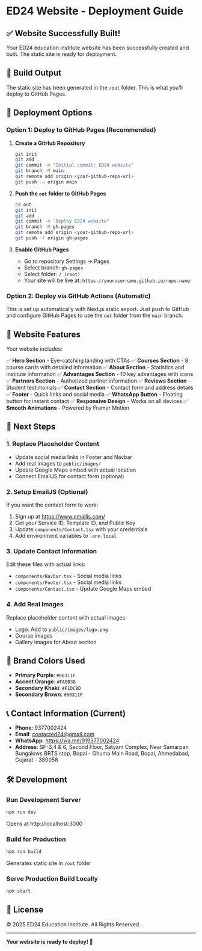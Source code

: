 # ED24 Website - Deployment Guide

## ✅ Website Successfully Built!

Your ED24 education institute website has been successfully created and built. The static site is ready for deployment.

## 📁 Build Output

The static site has been generated in the `/out` folder. This is what you'll deploy to GitHub Pages.

## 🚀 Deployment Options

### Option 1: Deploy to GitHub Pages (Recommended)

1. **Create a GitHub Repository**
   ```bash
   git init
   git add .
   git commit -m "Initial commit: ED24 website"
   git branch -M main
   git remote add origin <your-github-repo-url>
   git push -u origin main
   ```

2. **Push the `out` folder to GitHub Pages**
   ```bash
   cd out
   git init
   git add .
   git commit -m "Deploy ED24 website"
   git branch -M gh-pages
   git remote add origin <your-github-repo-url>
   git push -f origin gh-pages
   ```

3. **Enable GitHub Pages**
   - Go to repository Settings → Pages
   - Select branch: `gh-pages`
   - Select folder: `/ (root)`
   - Your site will be live at: `https://yourusername.github.io/repo-name`

### Option 2: Deploy via GitHub Actions (Automatic)

This is set up automatically with Next.js static export. Just push to GitHub and configure GitHub Pages to use the `out` folder from the `main` branch.

## 🎨 Website Features

Your website includes:

✅ **Hero Section** - Eye-catching landing with CTAs
✅ **Courses Section** - 8 course cards with detailed information
✅ **About Section** - Statistics and institute information
✅ **Advantages Section** - 10 key advantages with icons
✅ **Partners Section** - Authorized partner information
✅ **Reviews Section** - Student testimonials
✅ **Contact Section** - Contact form and address details
✅ **Footer** - Quick links and social media
✅ **WhatsApp Button** - Floating button for instant contact
✅ **Responsive Design** - Works on all devices
✅ **Smooth Animations** - Powered by Framer Motion

## 📝 Next Steps

### 1. Replace Placeholder Content

- Update social media links in Footer and Navbar
- Add real images to `public/images/`
- Update Google Maps embed with actual location
- Connect EmailJS for contact form (optional)

### 2. Setup EmailJS (Optional)

If you want the contact form to work:

1. Sign up at https://www.emailjs.com/
2. Get your Service ID, Template ID, and Public Key
3. Update `components/Contact.tsx` with your credentials
4. Add environment variables to `.env.local`

### 3. Update Contact Information

Edit these files with actual links:
- `components/Navbar.tsx` - Social media links
- `components/Footer.tsx` - Social media links  
- `components/Contact.tsx` - Update Google Maps embed

### 4. Add Real Images

Replace placeholder content with actual images:
- Logo: Add to `public/images/logo.png`
- Course images
- Gallery images for About section

## 🎨 Brand Colors Used

- **Primary Purple**: `#60311F`
- **Accent Orange**: `#FABB38`
- **Secondary Khaki**: `#F1DC8D`
- **Secondary Brown**: `#60311F`

## 📞 Contact Information (Current)

- **Phone**: 9377002424
- **Email**: contacted24@gmail.com
- **WhatsApp**: https://wa.me/919377002424
- **Address**: SF-3,4 & 6, Second Floor, Satyam Complex, Near Samarpan Bungalows BRTS stop, Bopal - Ghuma Main Road, Bopal, Ahmedabad, Gujarat - 380058

## 🛠️ Development

### Run Development Server
```bash
npm run dev
```
Opens at http://localhost:3000

### Build for Production
```bash
npm run build
```
Generates static site in `/out` folder

### Serve Production Build Locally
```bash
npm start
```

## 📄 License

© 2025 ED24 Education Institute. All Rights Reserved.

---

**Your website is ready to deploy! 🚀**

